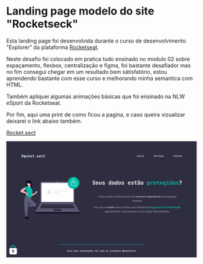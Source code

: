 # Landing page modelo do site "Rocketseck"

Esta landing page foi desenvolvida durante o curso de desenvolvimento "Explorer" da plataforma [Rocketseat](https://www.rocketseat.com.br/explorer).

Neste desafio foi colocado em pratica tudo ensinado no modulo 02 sobre espaçamento, flexbox, centralização e figma, foi bastante desafiador mas no fim consegui chegar em um resultado bem sátisfatório, estou aprendendo bastante com esse curso e melhorando minha semantica com HTML.

Também apliquei algumas animações básicas que foi ensinado na NLW eSport da Rocketseat.

Por fim, aqui uma print de como ficou a pagina, e caso queira vizualizar deixarei o link abaixo também.

[Rocket.sect](https://maxtherox.github.io/SecurityData-Landingpage/)

![](https://raw.githubusercontent.com/Maxtherox/SecurityData-Landingpage/SecurityData-Landingpage/images/Demo.png)


